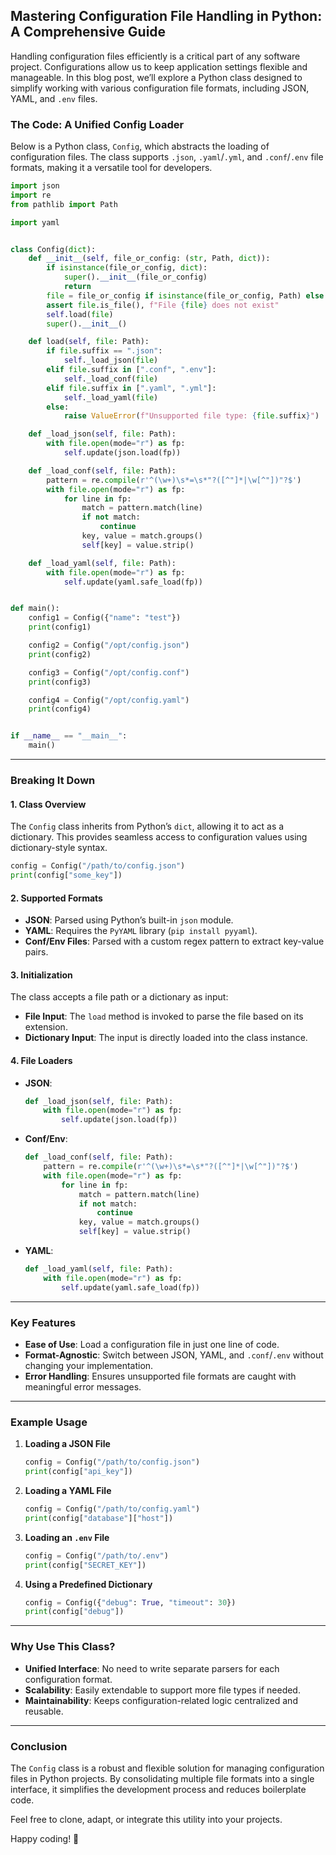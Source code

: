 ## Mastering Configuration File Handling in Python: A Comprehensive Guide

Handling configuration files efficiently is a critical part of any software project. Configurations allow us to keep
application settings flexible and manageable. In this blog post, we’ll explore a Python class designed to simplify
working with various configuration file formats, including JSON, YAML, and `.env` files.

### The Code: A Unified Config Loader

Below is a Python class, `Config`, which abstracts the loading of configuration files. The class supports `.json`,
`.yaml`/`.yml`, and `.conf`/`.env` file formats, making it a versatile tool for developers.

```python
import json
import re
from pathlib import Path

import yaml


class Config(dict):
    def __init__(self, file_or_config: (str, Path, dict)):
        if isinstance(file_or_config, dict):
            super().__init__(file_or_config)
            return
        file = file_or_config if isinstance(file_or_config, Path) else Path(file_or_config)
        assert file.is_file(), f"File {file} does not exist"
        self.load(file)
        super().__init__()

    def load(self, file: Path):
        if file.suffix == ".json":
            self._load_json(file)
        elif file.suffix in [".conf", ".env"]:
            self._load_conf(file)
        elif file.suffix in [".yaml", ".yml"]:
            self._load_yaml(file)
        else:
            raise ValueError(f"Unsupported file type: {file.suffix}")

    def _load_json(self, file: Path):
        with file.open(mode="r") as fp:
            self.update(json.load(fp))

    def _load_conf(self, file: Path):
        pattern = re.compile(r'^(\w+)\s*=\s*"?([^"]*|\w[^"])"?$')
        with file.open(mode="r") as fp:
            for line in fp:
                match = pattern.match(line)
                if not match:
                    continue
                key, value = match.groups()
                self[key] = value.strip()

    def _load_yaml(self, file: Path):
        with file.open(mode="r") as fp:
            self.update(yaml.safe_load(fp))


def main():
    config1 = Config({"name": "test"})
    print(config1)

    config2 = Config("/opt/config.json")
    print(config2)

    config3 = Config("/opt/config.conf")
    print(config3)

    config4 = Config("/opt/config.yaml")
    print(config4)


if __name__ == "__main__":
    main()
```

---

### Breaking It Down

#### 1. **Class Overview**

The `Config` class inherits from Python’s `dict`, allowing it to act as a dictionary. This provides seamless access to
configuration values using dictionary-style syntax.

```python
config = Config("/path/to/config.json")
print(config["some_key"])
```

#### 2. **Supported Formats**

- **JSON**: Parsed using Python’s built-in `json` module.
- **YAML**: Requires the `PyYAML` library (`pip install pyyaml`).
- **Conf/Env Files**: Parsed with a custom regex pattern to extract key-value pairs.

#### 3. **Initialization**

The class accepts a file path or a dictionary as input:

- **File Input**: The `load` method is invoked to parse the file based on its extension.
- **Dictionary Input**: The input is directly loaded into the class instance.

#### 4. **File Loaders**

- **JSON**:
  ```python
  def _load_json(self, file: Path):
      with file.open(mode="r") as fp:
          self.update(json.load(fp))
  ```
- **Conf/Env**:
  ```python
  def _load_conf(self, file: Path):
      pattern = re.compile(r'^(\w+)\s*=\s*"?([^"]*|\w[^"])"?$')
      with file.open(mode="r") as fp:
          for line in fp:
              match = pattern.match(line)
              if not match:
                  continue
              key, value = match.groups()
              self[key] = value.strip()
  ```
- **YAML**:
  ```python
  def _load_yaml(self, file: Path):
      with file.open(mode="r") as fp:
          self.update(yaml.safe_load(fp))
  ```

---

### Key Features

- **Ease of Use**: Load a configuration file in just one line of code.
- **Format-Agnostic**: Switch between JSON, YAML, and `.conf`/`.env` without changing your implementation.
- **Error Handling**: Ensures unsupported file formats are caught with meaningful error messages.

---

### Example Usage

1. **Loading a JSON File**
   ```python
   config = Config("/path/to/config.json")
   print(config["api_key"])
   ```

2. **Loading a YAML File**
   ```python
   config = Config("/path/to/config.yaml")
   print(config["database"]["host"])
   ```

3. **Loading an `.env` File**
   ```python
   config = Config("/path/to/.env")
   print(config["SECRET_KEY"])
   ```

4. **Using a Predefined Dictionary**
   ```python
   config = Config({"debug": True, "timeout": 30})
   print(config["debug"])
   ```

---

### Why Use This Class?

- **Unified Interface**: No need to write separate parsers for each configuration format.
- **Scalability**: Easily extendable to support more file types if needed.
- **Maintainability**: Keeps configuration-related logic centralized and reusable.

---

### Conclusion

The `Config` class is a robust and flexible solution for managing configuration files in Python projects. By
consolidating multiple file formats into a single interface, it simplifies the development process and reduces
boilerplate code.

Feel free to clone, adapt, or integrate this utility into your projects.

Happy coding! 🚀